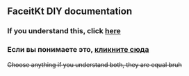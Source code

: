 ## FaceitKt DIY documentation


### If you understand this, click [**here**](./eng/welcome.md)


### Если вы понимаете это, [**кликните сюда**](./ru/welcome.md)


~~Choose anything if you understand both, they are equal bruh~~
